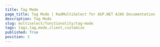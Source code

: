 ```yaml
---
title: Tag Mode
page_title: Tag Mode | RadMultiSelect for ASP.NET AJAX Documentation
description: Tag Mode
slug: multiselect/functionality/tag-mode
tags: tags,tag,mode,client,customize
published: True
position: 3
---
```

